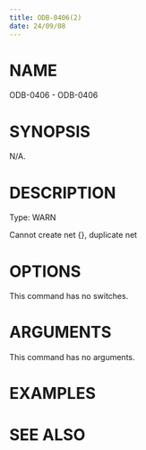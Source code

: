 ```yaml
---
title: ODB-0406(2)
date: 24/09/08
---
```


# NAME

ODB-0406 - ODB-0406

# SYNOPSIS

N/A.

# DESCRIPTION

Type: WARN

Cannot create net {}, duplicate net

# OPTIONS

This command has no switches.

# ARGUMENTS

This command has no arguments.

# EXAMPLES

# SEE ALSO

